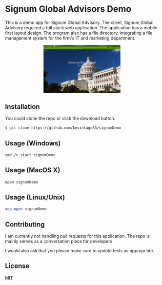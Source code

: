 # Signum Global Advisors Demo
This is a demo app for Signum Global Advisory. The client, Signum Global Advisory required a full stack web application. The application has a mobile first layout design.
The program also has a file directory, integrating a file management system for the firm's IT and marketing department. 

<p align="center">
<img src="E33E4E03-D975-4E17-991D-DC28464D46F5.jpeg" width="50%"/>
</p>

## Installation
You could clone the repo or click the download button. 

```bash
$ git clone https://github.com/kevintage83/signumDemo
```

## Usage (Windows)
```bash
cmd /c start signumDemo
```

## Usage (MacOS X)
```bash
open signumDemo
```

## Usage (Linux/Unix)
```bash
xdg-open signumDemo
```

## Contributing
I am currently not handling pull requests for this application. The repo is mainly serves as a conversation piece for developers. 

I would also ask that you please make sure to update tests as appropriate.

## License
[MIT](https://choosealicense.com/licenses/mit/)

